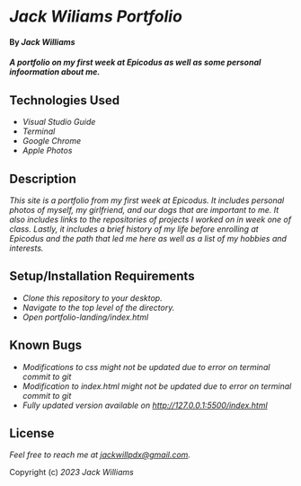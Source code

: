 # _Jack Wiliams Portfolio_

#### By _**Jack Williams**_

#### _A portfolio on my first week at Epicodus as well as some personal infoormation about me._

## Technologies Used

* _Visual Studio Guide_
* _Terminal_
* _Google Chrome_
* _Apple Photos_

## Description

_This site is a portfolio from my first week at Epicodus. It includes personal photos of myself, my girlfriend, and our dogs that are important to me. It also includes links to the repositories of projects I worked on in week one of class. Lastly, it includes a brief history of my life before enrolling at Epicodus and the path that led me here as well as a list of my hobbies and interests._

## Setup/Installation Requirements

* _Clone this repository to your desktop._
* _Navigate to the top level of the directory._
* _Open portfolio-landing/index.html_

## Known Bugs

* _Modifications to css might not be updated due to error on terminal commit to git_
* _Modification to index.html might not be updated due to error on terminal commit to git_
* _Fully updated version available on http://127.0.0.1:5500/index.html_

## License

_Feel free to reach me at jackwillpdx@gmail.com._

Copyright (c) _2023_ _Jack Williams_